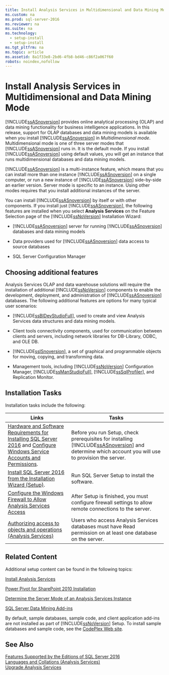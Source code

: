 ```yaml
---
title: Install Analysis Services in Multidimensional and Data Mining Mode
ms.custom: na
ms.prod: sql-server-2016
ms.reviewer: na
ms.suite: na
ms.technology: 
  - setup-install
  - setup-install
ms.tgt_pltfrm: na
ms.topic: article
ms.assetid: 8a1f33e8-2bd6-4fb8-bd46-c86f2a067f60
robots: noindex,nofollow
---
```

# Install Analysis Services in Multidimensional and Data Mining Mode
  [!INCLUDE[ssASnoversion](../../Token/Other/ssASnoversion_md.md)] provides online analytical processing \(OLAP\) and data mining functionality for business intelligence applications. In this release, support for OLAP databases and data mining models is available when you install [!INCLUDE[ssASnoversion](../../Token/Other/ssASnoversion_md.md)] in *Multidimensional mode*. Multidimensional mode is one of three server modes that [!INCLUDE[ssASnoversion](../../Token/Other/ssASnoversion_md.md)] runs in. It is the default mode. If you install [!INCLUDE[ssASnoversion](../../Token/Other/ssASnoversion_md.md)] using default values, you will get an instance that runs multidimensional databases and data mining models.  
  
 [!INCLUDE[ssASnoversion](../../Token/Other/ssASnoversion_md.md)] is a multi\-instance feature, which means that you can install more than one instance [!INCLUDE[ssASnoversion](../../Token/Other/ssASnoversion_md.md)] on a single computer, or run a new instance of [!INCLUDE[ssASnoversion](../../Token/Other/ssASnoversion_md.md)] side\-by\-side an earlier version. Server mode is specific to an instance. Using other modes requires that you install additional instances of the server.  
  
 You can install [!INCLUDE[ssASnoversion](../../Token/Other/ssASnoversion_md.md)] by itself or with other components. If you install just [!INCLUDE[ssASnoversion](../../Token/Other/ssASnoversion_md.md)], the following features are installed when you select **Analysis Services** on the Feature Selection page of the [!INCLUDE[ssNoVersion](../../Token/Other/ssNoVersion_md.md)] Installation Wizard:  
  
-   [!INCLUDE[ssASnoversion](../../Token/Other/ssASnoversion_md.md)] server for running [!INCLUDE[ssASnoversion](../../Token/Other/ssASnoversion_md.md)] databases and data mining models  
  
-   Data providers used for [!INCLUDE[ssASnoversion](../../Token/Other/ssASnoversion_md.md)] data access to source databases  
  
-   SQL Server Configuration Manager  
  
## Choosing additional features  
 Analysis Services OLAP and data warehouse solutions will require the installation of additional [!INCLUDE[ssNoVersion](../../Token/Other/ssNoVersion_md.md)] components to enable the development, deployment, and administration of [!INCLUDE[ssASnoversion](../../Token/Other/ssASnoversion_md.md)] databases. The following additional features are options for many typical user scenarios:  
  
-   [!INCLUDE[ssBIDevStudioFull](../../Token/Other/ssBIDevStudioFull_md.md)], used to create and view Analysis Services data structures and data mining models.  
  
-   Client tools connectivity components, used for communication between clients and servers, including network libraries for DB\-Library, ODBC, and OLE DB.  
  
-   [!INCLUDE[ssISnoversion](../../Token/Other/ssISnoversion_md.md)], a set of graphical and programmable objects for moving, copying, and transforming data.  
  
-   Management tools, including [!INCLUDE[ssNoVersion](../../Token/Other/ssNoVersion_md.md)] Configuration Manager, [!INCLUDE[ssManStudioFull](../../Token/Other/ssManStudioFull_md.md)], [!INCLUDE[ssSqlProfiler](../../Token/Other/ssSqlProfiler_md.md)], and Replication Monitor.  
  
## Installation Tasks  
 Installation tasks include the following:  
  
|Links|Tasks|  
|-----------|-----------|  
|[Hardware and Software Requirements for Installing SQL Server 2016](../../Topics/TopicNameNotContainA/Hardware-and-Software-Requirements-for-Installing-SQL-Server-2016.md) and [Configure Windows Service Accounts and Permissions](../../Topics/TopicNameNotContainA/Configure-Windows-Service-Accounts-and-Permissions.md).|Before you run Setup, check prerequisites for installing [!INCLUDE[ssASnoversion](../../Token/Other/ssASnoversion_md.md)] and determine which account you will use to provision the server.|  
|[Install SQL Server 2016 from the Installation Wizard &#40;Setup&#41;](../../Topics/TopicNameNotContainA/Install-SQL-Server-2016-from-the-Installation-Wizard--Setup-.md).|Run SQL Server Setup to install the software.|  
|[Configure the Windows Firewall to Allow Analysis Services Access](../../Topics/TopicNameNotContainA/Configure-the-Windows-Firewall-to-Allow-Analysis-Services-Access.md)|After Setup is finished, you must configure firewall settings to allow remote connections to the server.|  
|[Authorizing access to objects and operations &#40;Analysis Services&#41;](../../Topics/TopicNameNotContainA/Authorizing-access-to-objects-and-operations--Analysis-Services-.md)|Users who access Analysis Services databases must have Read permission on at least one database on the server.|  
  
## Related Content  
 Additional setup content can be found in the following topics:  
  
 [Install Analysis Services](../../Topics/TopicNameNotContainA/Install-Analysis-Services.md)  
  
 [Power Pivot for SharePoint 2010 Installation](assetId:///8d47dde7-c941-4280-a934-e2fe3f9a938f)  
  
 [Determine the Server Mode of an Analysis Services Instance](../../Topics/TopicNameNotContainA/Determine-the-Server-Mode-of-an-Analysis-Services-Instance.md)  
  
 [SQL Server Data Mining Add\-ins](http://go.microsoft.com/fwlink/?LinkId=197091)  
  
 By default, sample databases, sample code, and client application add\-ins are not installed as part of [!INCLUDE[ssNoVersion](../../Token/Other/ssNoVersion_md.md)] Setup. To install sample databases and sample code, see the [CodePlex Web site](http://go.microsoft.com/fwlink/?LinkId=87843).  
  
## See Also  
 [Features Supported by the Editions of SQL Server 2016](../../Topics/TopicNameNotContainA/Features-Supported-by-the-Editions-of-SQL-Server-2016.md)   
 [Languages and Collations &#40;Analysis Services&#41;](../../Topics/TopicNameNotContainA/Languages-and-Collations--Analysis-Services-.md)   
 [Upgrade Analysis Services](../../Topics/TopicNameNotContainA/Upgrade-Analysis-Services.md)  
  
  